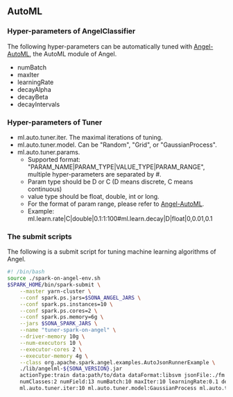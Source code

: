 ## AutoML

### Hyper-parameters of AngelClassifier
The following hyper-parameters can be automatically tuned with [Angel-AutoML](https://github.com/Angel-ML/automl), 
the AutoML module of Angel.
- numBatch
- maxIter
- learningRate
- decayAlpha
- decayBeta
- decayIntervals

### Hyper-parameters of Tuner
- ml.auto.tuner.iter. The maximal iterations of tuning.
- ml.auto.tuner.model. Can be "Random", "Grid", or "GaussianProcess".
- ml.auto.tuner.params. 
  - Supported format: "PARAM_NAME|PARAM_TYPE|VALUE_TYPE|PARAM_RANGE", multiple hyper-parameters are separated by #.
  - Param type should be D or C (D means discrete, C means continuous)
  - value type should be float, double, int or long.
  - For the format of param range, please refer to [Angel-AutoML](https://github.com/Angel-ML/automl/blob/master/README.md).
  - Example: ml.learn.rate|C|double|0.1:1:100#ml.learn.decay|D|float|0,0.01,0.1
  
### The submit scripts
The following is a submit script for tuning machine learning algorithms of Angel.
```bash
#! /bin/bash
source ./spark-on-angel-env.sh
$SPARK_HOME/bin/spark-submit \
    --master yarn-cluster \
    --conf spark.ps.jars=$SONA_ANGEL_JARS \
    --conf spark.ps.instances=10 \
    --conf spark.ps.cores=2 \
    --conf spark.ps.memory=6g \
    --jars $SONA_SPARK_JARS \
    --name "tuner-spark-on-angel" \
    --driver-memory 10g \
    --num-executors 10 \
    --executor-cores 2 \
    --executor-memory 4g \
    --class org.apache.spark.angel.examples.AutoJsonRunnerExample \
    ./lib/angelml-${SONA_VERSION}.jar
    actionType:train data:path/to/data dataFormat:libsvm jsonFile:./fm.json modelPath:/path/to/model \
    numClasses:2 numField:13 numBatch:10 maxIter:10 learningRate:0.1 decayAlpha:0.001 decayBeta:0.001 decayIntervals:10 \
    ml.auto.tuner.iter:10 ml.auto.tuner.model:GaussianProcess ml.auto.tuner.params:"learningRate|C|double|0.1:1:100#maxIter|D|float|1:5:1"
```